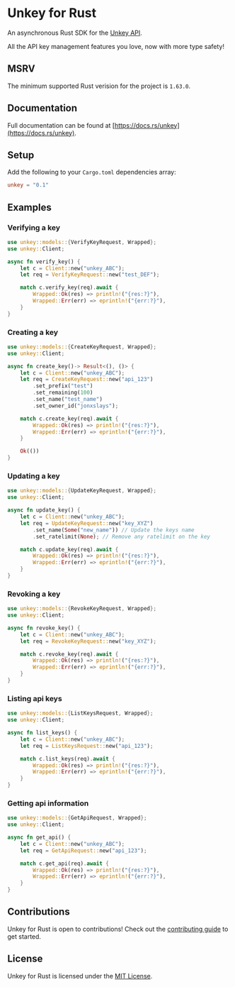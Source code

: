 # Unkey for Rust

An asynchronous Rust SDK for the [Unkey API](https://docs.unkey.dev/introduction).

All the API key management features you love, now with more type safety!

## MSRV

The minimum supported Rust verision for the project is `1.63.0`.

## Documentation

Full documentation can be found at [https://docs.rs/unkey](https://docs.rs/unkey).

## Setup

Add the following to your `Cargo.toml` dependencies array:

```toml
unkey = "0.1"
```

## Examples

### Verifying a key

```rust
use unkey::models::{VerifyKeyRequest, Wrapped};
use unkey::Client;

async fn verify_key() {
    let c = Client::new("unkey_ABC");
    let req = VerifyKeyRequest::new("test_DEF");

    match c.verify_key(req).await {
        Wrapped::Ok(res) => println!("{res:?}"),
        Wrapped::Err(err) => eprintln!("{err:?}"),
    }
}
```

### Creating a key

```rust
use unkey::models::{CreateKeyRequest, Wrapped};
use unkey::Client;

async fn create_key()-> Result<(), ()> {
    let c = Client::new("unkey_ABC");
    let req = CreateKeyRequest::new("api_123")
        .set_prefix("test")
        .set_remaining(100)
        .set_name("test_name")
        .set_owner_id("jonxslays");

    match c.create_key(req).await {
        Wrapped::Ok(res) => println!("{res:?}"),
        Wrapped::Err(err) => eprintln!("{err:?}"),
    }

    Ok(())
}
```

### Updating a key

```rust
use unkey::models::{UpdateKeyRequest, Wrapped};
use unkey::Client;

async fn update_key() {
    let c = Client::new("unkey_ABC");
    let req = UpdateKeyRequest::new("key_XYZ")
        .set_name(Some("new_name")) // Update the keys name
        .set_ratelimit(None); // Remove any ratelimit on the key

    match c.update_key(req).await {
        Wrapped::Ok(res) => println!("{res:?}"),
        Wrapped::Err(err) => eprintln!("{err:?}"),
    }
}
```

### Revoking a key

```rust
use unkey::models::{RevokeKeyRequest, Wrapped};
use unkey::Client;

async fn revoke_key() {
    let c = Client::new("unkey_ABC");
    let req = RevokeKeyRequest::new("key_XYZ");

    match c.revoke_key(req).await {
        Wrapped::Ok(res) => println!("{res:?}"),
        Wrapped::Err(err) => eprintln!("{err:?}"),
    }
}
```

### Listing api keys

```rust
use unkey::models::{ListKeysRequest, Wrapped};
use unkey::Client;

async fn list_keys() {
    let c = Client::new("unkey_ABC");
    let req = ListKeysRequest::new("api_123");

    match c.list_keys(req).await {
        Wrapped::Ok(res) => println!("{res:?}"),
        Wrapped::Err(err) => eprintln!("{err:?}"),
    }
}
```

### Getting api information

```rust
use unkey::models::{GetApiRequest, Wrapped};
use unkey::Client;

async fn get_api() {
    let c = Client::new("unkey_ABC");
    let req = GetApiRequest::new("api_123");

    match c.get_api(req).await {
        Wrapped::Ok(res) => println!("{res:?}"),
        Wrapped::Err(err) => eprintln!("{err:?}"),
    }
}
```

## Contributions

Unkey for Rust is open to contributions! Check out the
[contributing guide](https://github.com/Jonxslays/unkey/blob/master/CONTRIBUTING.md)
to get started.

## License

Unkey for Rust is licensed under the
[MIT License](https://github.com/Jonxslays/unkey/blob/master/LICENSE).
